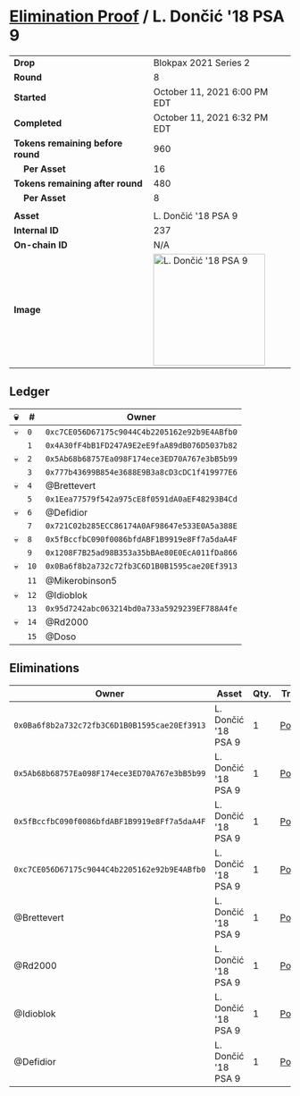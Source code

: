 # [Elimination Proof](./readme.md) / L. Dončić &#039;18 PSA 9

|||
|---|---|
| **Drop** | Blokpax 2021 Series 2 |
| **Round** | 8 |
| **Started** | October 11, 2021 6:00 PM EDT |
| **Completed** | October 11, 2021 6:32 PM EDT |
| **Tokens remaining before round** | 960 |
| **&nbsp;&nbsp;&nbsp;&nbsp;Per Asset** | 16 |
| **Tokens remaining after round** | 480 |
| **&nbsp;&nbsp;&nbsp;&nbsp;Per Asset** | 8 |
| | |
| **Asset** | L. Dončić &#039;18 PSA 9 |
| **Internal ID** | 237 |
| **On-chain ID** | N/A |
| **Image** | <img src="https://tcdn.blokpax.com/9484ebfa-6366-4a7e-a77f-febf7adf6105/1a81ee3e2471e3833dc0586548adf1311ddd1761f9b2813f8e220e6fa8878832.jpg" height="200" alt="L. Dončić &#039;18 PSA 9" /> |

## Ledger

| 💀 | # | Owner |
| --- | --- | --- |
| 💀 | `0` | `0xc7CE056D67175c9044C4b2205162e92b9E4ABfb0` |
|  | `1` | `0x4A30fF4bB1FD247A9E2eE9faA89dB076D5037b82` |
| 💀 | `2` | `0x5Ab68b68757Ea098F174ece3ED70A767e3bB5b99` |
|  | `3` | `0x777b43699B854e3688E9B3a8cD3cDC1f419977E6` |
| 💀 | `4` | @Brettevert |
|  | `5` | `0x1Eea77579f542a975cE8f0591dA0aEF48293B4Cd` |
| 💀 | `6` | @Defidior |
|  | `7` | `0x721C02b285ECC86174A0AF98647e533E0A5a388E` |
| 💀 | `8` | `0x5fBccfbC090f0086bfdABF1B9919e8Ff7a5daA4F` |
|  | `9` | `0x1208F7B25ad98B353a35bBAe80E0EcA011fDa866` |
| 💀 | `10` | `0x0Ba6f8b2a732c72fb3C6D1B0B1595cae20Ef3913` |
|  | `11` | @Mikerobinson5 |
| 💀 | `12` | @Idioblok |
|  | `13` | `0x95d7242abc063214bd0a733a5929239EF788A4fe` |
| 💀 | `14` | @Rd2000 |
|  | `15` | @Doso |


## Eliminations

| Owner | Asset | Qty. | Transaction |
| --- | --- | --- | --- |
| `0x0Ba6f8b2a732c72fb3C6D1B0B1595cae20Ef3913` | L. Dončić '18 PSA 9 | 1 | [Polygonscan](https://polygonscan.com/tx/0xcc5d3ef94c09b457a0fb0ebc105cab1e23f29889a624c36e6b6f27d91fe07efc) |
| `0x5Ab68b68757Ea098F174ece3ED70A767e3bB5b99` | L. Dončić '18 PSA 9 | 1 | [Polygonscan](https://polygonscan.com/tx/0x5e43490281f608a3834cd54143ad31181b1d6f42aa4e4980e46d1412ef90bb4d) |
| `0x5fBccfbC090f0086bfdABF1B9919e8Ff7a5daA4F` | L. Dončić '18 PSA 9 | 1 | [Polygonscan](https://polygonscan.com/tx/0xa453fd38d1827ed0cfe5f34c172ca043085283e646c75dc4d5689c4dbea06326) |
| `0xc7CE056D67175c9044C4b2205162e92b9E4ABfb0` | L. Dončić '18 PSA 9 | 1 | [Polygonscan](https://polygonscan.com/tx/0x2a0791a22493919e88dc41dd548e35edcc8415988a50fc9d1169341a1752aa1d) |
| @Brettevert | L. Dončić '18 PSA 9 | 1 | [Polygonscan](https://polygonscan.com/tx/0x99de2bfba35b225adf0b3af3e4588bf5f836336bd30440468d6c0eb3df001d71) |
| @Rd2000 | L. Dončić '18 PSA 9 | 1 | [Polygonscan](https://polygonscan.com/tx/0x8555340db7d881d1d4dbc144996367946a0e47176d88e42ed8ac0edfca1988c6) |
| @Idioblok | L. Dončić '18 PSA 9 | 1 | [Polygonscan](https://polygonscan.com/tx/0xfa6b91bc8a86a703de872dd9a9f555372278594be9aeaca7e646a38b32ea54b3) |
| @Defidior | L. Dončić '18 PSA 9 | 1 | [Polygonscan](https://polygonscan.com/tx/0x65b0703d318ab30894883372a971a73eea636fae8f95a6f4c2d4e7db721cbb60) |
